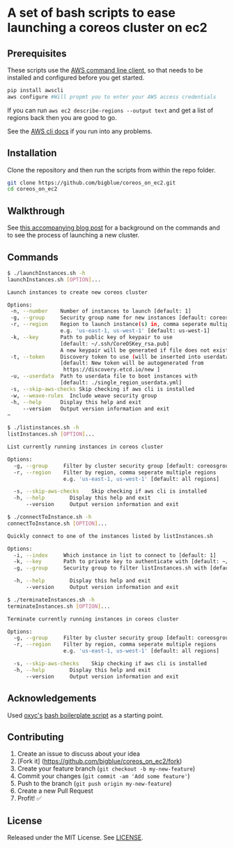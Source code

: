 # A set of bash scripts to ease launching a coreos cluster on ec2

## Prerequisites

These scripts use the [AWS command line client](https://github.com/aws/aws-cli), 
so that needs to be installed and configured before you get started.

```bash
pip install awscli
aws configure #Will propmt you to enter your AWS access credentials
```

If you can run `aws ec2 describe-regions --output text` and get a list of 
regions back then you are good to go.

See the [AWS cli docs](https://github.com/aws/aws-cli) if you run into any 
problems.

## Installation

Clone the repository and then run the scripts from within the repo folder.

```bash
git clone https://github.com/bigblue/coreos_on_ec2.git
cd coreos_on_ec2
```

## Walkthrough

See [this accompanying blog post](http://blog.bigbluedev.com/coreos/quickly-setup-a-coreos-cluster-on-ec2.html) for a background on the commands and to see the process of launching a new cluster.

## Commands

```bash
$ ./launchInstances.sh -h
launchInstances.sh [OPTION]...

Launch instances to create new coreos cluster

Options:
 -n, --number    Number of instances to launch [default: 1]
 -g, --group     Security group name for new instances [default: coreosgroup]
 -r, --region    Region to launch instance(s) in, comma seperate multiple regions
                 e.g. 'us-east-1, us-west-1' [default: us-west-1]
 -k, --key       Path to public key of keypair to use
                 [default: ~/.ssh/CoreOSKey_rsa.pub]
                 A new keypair will be generated if file does not exist
 -t, --token     Discovery token to use (will be inserted into userdata)
                 [default: New token will be autogenerated from
                  https://discovery.etcd.io/new ]
 -u, --userdata  Path to userdata file to boot instances with
                 [default: ./single_region_userdata.yml]
 -s, --skip-aws-checks Skip checking if aws cli is installed
 -w, --weave-rules  Include weave security group
 -h, --help      Display this help and exit
     --version   Output version information and exit
~
```

```bash
$ ./listinstances.sh -h
listInstances.sh [OPTION]...

List currently running instances in coreos cluster

Options:
  -g, --group     Filter by cluster security group [default: coreosgroup]
  -r, --region    Filter by region, comma seperate multiple regions
                  e.g. 'us-east-1, us-west-1' [default: all regions]

  -s, --skip-aws-checks    Skip checking if aws cli is installed
  -h, --help        Display this help and exit
      --version     Output version information and exit
```

```bash
$ ./connectToInstance.sh -h
connectToInstance.sh [OPTION]...

Quickly connect to one of the instances listed by listInstances.sh

Options:
  -i, --index     Which instance in list to connect to [default: 1]
  -k, --key       Path to private key to authenticate with [default: ~/.ssh/CoreOSKey_rsa]
  -g, --group     Security group to filter listInstances.sh with [default: coreosgroup]

  -h, --help        Display this help and exit
      --version     Output version information and exit
```

```bash
$ ./terminateInstances.sh -h
terminateInstances.sh [OPTION]...

Terminate currently running instances in coreos cluster

Options:
  -g, --group     Filter by cluster security group [default: coreosgroup]
  -r, --region    Filter by region, comma seperate multiple regions
                  e.g. 'us-east-1, us-west-1' [default: all regions]

  -s, --skip-aws-checks    Skip checking if aws cli is installed
  -h, --help        Display this help and exit
      --version     Output version information and exit
```

## Acknowledgements

Used [oxyc's](https://github.com/oxyc) 
[bash boilerplate script](https://github.com/oxyc/bash-boilerplate)
as a starting point.

## Contributing

1. Create an issue to discuss about your idea
2. [Fork it] (https://github.com/bigblue/coreos_on_ec2/fork)
3. Create your feature branch (`git checkout -b my-new-feature`)
4. Commit your changes (`git commit -am 'Add some feature'`)
5. Push to the branch (`git push origin my-new-feature`)
6. Create a new Pull Request
7. Profit! :white_check_mark:

## License

Released under the MIT License. See 
[LICENSE](http://github.com/bigblue/coreos_on_ec2/blob/master/LICENSE).
